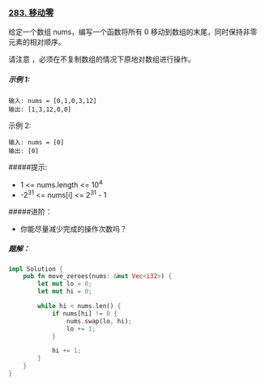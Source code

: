 ### [283. 移动零](https://leetcode.cn/problems/move-zeroes/)
给定一个数组 nums，编写一个函数将所有 0 移动到数组的末尾，同时保持非零元素的相对顺序。

请注意 ，必须在不复制数组的情况下原地对数组进行操作。



##### 示例 1:
```
输入: nums = [0,1,0,3,12]
输出: [1,3,12,0,0]
```

示例 2:
```
输入: nums = [0]
输出: [0]
```

#####提示:
- 1 <= nums.length <= 10<sup>4</sup>
- -2<sup>31</sup> <= nums[i] <= 2<sup>31</sup> - 1


#####进阶：
- 你能尽量减少完成的操作次数吗？

##### 题解：
```rust
impl Solution {
    pub fn move_zeroes(nums: &mut Vec<i32>) {
        let mut lo = 0;
        let mut hi = 0;

        while hi < nums.len() {
            if nums[hi] != 0 {
                nums.swap(lo, hi);
                lo += 1;
            }

            hi += 1;
        }
    }
}
```
